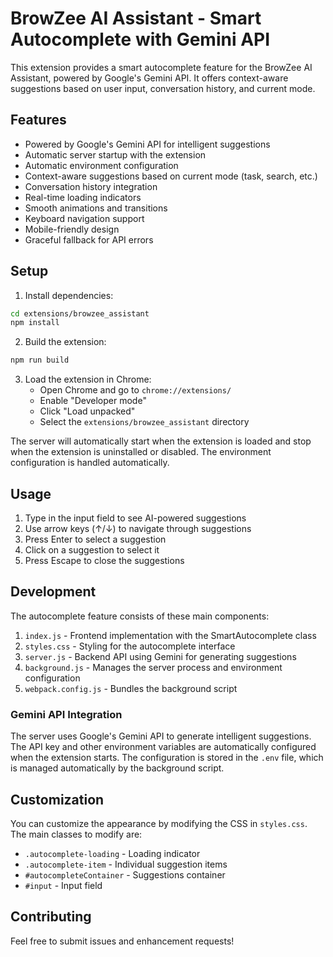 # BrowZee AI Assistant - Smart Autocomplete with Gemini API

This extension provides a smart autocomplete feature for the BrowZee AI Assistant, powered by Google's Gemini API. It offers context-aware suggestions based on user input, conversation history, and current mode.

## Features

- Powered by Google's Gemini API for intelligent suggestions
- Automatic server startup with the extension
- Automatic environment configuration
- Context-aware suggestions based on current mode (task, search, etc.)
- Conversation history integration
- Real-time loading indicators
- Smooth animations and transitions
- Keyboard navigation support
- Mobile-friendly design
- Graceful fallback for API errors

## Setup

1. Install dependencies:
```bash
cd extensions/browzee_assistant
npm install
```

2. Build the extension:
```bash
npm run build
```

3. Load the extension in Chrome:
   - Open Chrome and go to `chrome://extensions/`
   - Enable "Developer mode"
   - Click "Load unpacked"
   - Select the `extensions/browzee_assistant` directory

The server will automatically start when the extension is loaded and stop when the extension is uninstalled or disabled. The environment configuration is handled automatically.

## Usage

1. Type in the input field to see AI-powered suggestions
2. Use arrow keys (↑/↓) to navigate through suggestions
3. Press Enter to select a suggestion
4. Click on a suggestion to select it
5. Press Escape to close the suggestions

## Development

The autocomplete feature consists of these main components:

1. `index.js` - Frontend implementation with the SmartAutocomplete class
2. `styles.css` - Styling for the autocomplete interface
3. `server.js` - Backend API using Gemini for generating suggestions
4. `background.js` - Manages the server process and environment configuration
5. `webpack.config.js` - Bundles the background script

### Gemini API Integration

The server uses Google's Gemini API to generate intelligent suggestions. The API key and other environment variables are automatically configured when the extension starts. The configuration is stored in the `.env` file, which is managed automatically by the background script.

## Customization

You can customize the appearance by modifying the CSS in `styles.css`. The main classes to modify are:

- `.autocomplete-loading` - Loading indicator
- `.autocomplete-item` - Individual suggestion items
- `#autocompleteContainer` - Suggestions container
- `#input` - Input field

## Contributing

Feel free to submit issues and enhancement requests! 